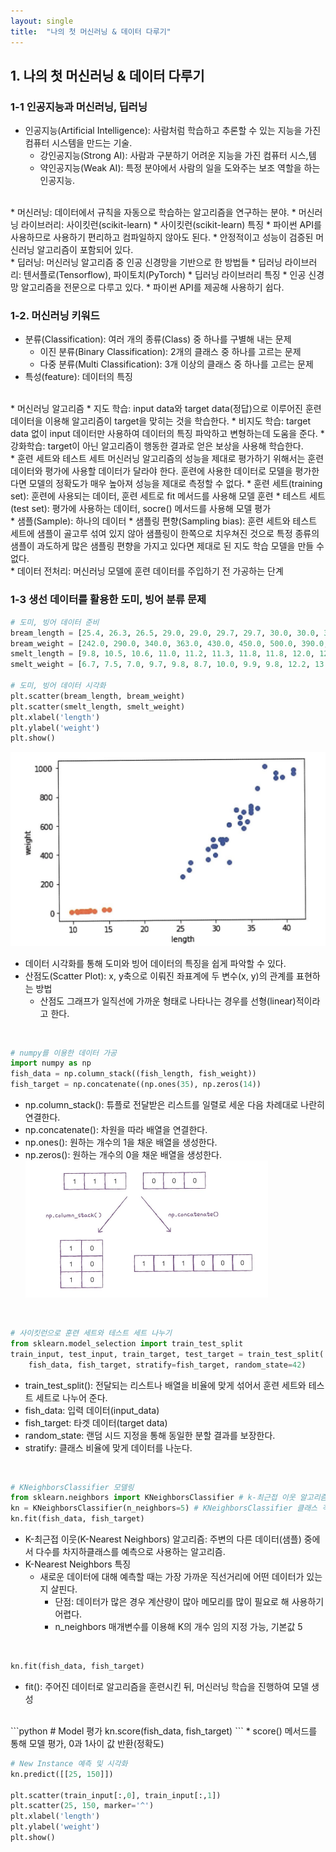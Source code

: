 ```yaml
---
layout: single
title:  "나의 첫 머신러닝 & 데이터 다루기"
---
```


## 1. 나의 첫 머신러닝 & 데이터 다루기
### 1-1 인공지능과 머신러닝, 딥러닝
* 인공지능(Artificial Intelligence): 사람처럼 학습하고 추론할 수 있는 지능을 가진 컴퓨터 시스템을 만드는 기술.
  * 강인공지능(Strong AI): 사람과 구분하기 어려운 지능을 가진 컴퓨터 시스,템
  * 약인공지능(Weak AI): 특정 분야에서 사람의 일을 도와주는 보조 역할을 하는 인공지능.                    
<br>                         
* 머신러닝: 데이터에서 규칙을 자동으로 학습하는 알고리즘을 연구하는 분야.
* 머신러닝 라이브러리: 사이킷런(scikit-learn)
* 사이킷런(scikit-learn) 특징
	* 파이썬 API를 사용하므로 사용하기 편리하고 컴파일하지 않아도 된다.
	* 안정적이고 성능이 검증된 머신러닝 알고리즘이 포함되어 있다.                          
<br>                                   
* 딥러닝: 머신러닝 알고리즘 중 인공 신경망을 기반으로 한 방법들
* 딥러닝 라이브러리: 텐서플로(Tensorflow), 파이토치(PyTorch)
* 딥러닝 라이브러리 특징
	* 인공 신경망 알고리즘을 전문으로 다루고 있다.
	* 파이썬 API를 제공해 사용하기 쉽다.
                                      
### 1-2. 머신러닝 키워드
* 분류(Classification): 여러 개의 종류(Class) 중 하나를 구별해 내는 문제
  * 이진 분류(Binary Classification): 2개의 클래스 중 하나를 고르는 문제
  * 다중 분류(Multi Classification): 3개 이상의 클래스 중 하나를 고르는 문제
* 특성(feature): 데이터의 특징           
<br>                                  
* 머신러닝 알고리즘
	* 지도 학습: input data와 target data(정답)으로 이루어진 훈련 데이터을 이용해 알고리즘이 target을 맞히는 것을 학습한다.
	* 비지도 학습: target data 없이 input 데이터만 사용하여 데이터의 특징 파악하고 변형하는데 도움을 준다.
	* 강화학습: target이 아닌 알고리즘이 행동한 결과로 얻은 보상을 사용해 학습한다.                   
<br>                                  
* 훈련 세트와 테스트 세트
머신러닝 알고리즘의 성능을 제대로 평가하기 위해서는 훈련 데이터와 평가에 사용할 데이터가 달라야 한다. 훈련에 사용한 데이터로 모델을 평가한다면 모델의 정확도가 매우 높아져 성능을 제대로 측정할 수 없다.
  * 훈련 세트(training set): 훈련에 사용되는 데이터, 훈련 세트로 fit 메서드를 사용해 모델 훈련
  * 테스트 세트(test set): 평가에 사용하는 데이터, socre() 메서드를 사용해 모델 평가                        
<br>                            
* 샘플(Sample): 하나의 데이터
* 샘플링 편향(Sampling bias): 훈련 세트와 테스트 세트에 샘플이 골고루 섞여 있지 않아 샘플링이 한쪽으로 치우쳐진 것으로 특정 종류의 샘플이 과도하게 많은 샘플링 편향을 가지고 있다면 제대로 된 지도 학습 모델을 만들 수 없다.         
<br>                                     
* 데이터 전처리: 머신러닝 모델에 훈련 데이터를 주입하기 전 가공하는 단계             

### 1-3 생선 데이터를 활용한 도미, 빙어 분류 문제
```python
# 도미, 빙어 데이터 준비
bream_length = [25.4, 26.3, 26.5, 29.0, 29.0, 29.7, 29.7, 30.0, 30.0, 30.7, 31.0, 31.0, 31.5, 32.0, 32.0, 32.0, 33.0, 33.0, 33.5, 33.5, 34.0, 34.0, 34.5, 35.0, 35.0, 35.0, 35.0, 36.0, 36.0, 37.0, 38.5, 38.5, 39.5, 41.0, 41.0]
bream_weight = [242.0, 290.0, 340.0, 363.0, 430.0, 450.0, 500.0, 390.0, 450.0, 500.0, 475.0, 500.0, 500.0, 340.0, 600.0, 600.0, 700.0, 700.0, 610.0, 650.0, 575.0, 685.0, 620.0, 680.0, 700.0, 725.0, 720.0, 714.0, 850.0, 1000.0, 920.0, 955.0, 925.0, 975.0, 950.0]
smelt_length = [9.8, 10.5, 10.6, 11.0, 11.2, 11.3, 11.8, 11.8, 12.0, 12.2, 12.4, 13.0, 14.3, 15.0]
smelt_weight = [6.7, 7.5, 7.0, 9.7, 9.8, 8.7, 10.0, 9.9, 9.8, 12.2, 13.4, 12.2, 19.7, 19.9]

# 도미, 빙어 데이터 시각화
plt.scatter(bream_length, bream_weight)
plt.scatter(smelt_length, smelt_weight)
plt.xlabel('length')
plt.ylabel('weight')
plt.show()
```
![photo 30](/assets/img/blog/img30.png)           
* 데이터 시각화를 통해 도미와 빙어 데이터의 특징을 쉽게 파악할 수 있다.
* 산점도(Scatter Plot): x, y축으로 이뤄진 좌표계에 두 변수(x, y)의 관계를 표현하는 방법
  * 산점도 그래프가 일직선에 가까운 형태로 나타나는 경우를 선형(linear)적이라고 한다.              
<br>

```python
# numpy를 이용한 데이터 가공
import numpy as np
fish_data = np.column_stack((fish_length, fish_weight))
fish_target = np.concatenate((np.ones(35), np.zeros(14))
```
* np.column_stack(): 튜플로 전달받은 리스트를 일렬로 세운 다음 차례대로 나란히 연결한다.
* np.concatenate(): 차원을 따라 배열을 연결한다.
* np.ones(): 원하는 개수의 1을 채운 배열을 생성한다.
* np.zeros(): 원하는 개수의 0을 채운 배열을 생성한다.
![photo 31](/assets/img/blog/img31.png)                  
<br>

```python
# 사이킷런으로 훈련 세트와 테스트 세트 나누기
from sklearn.model_selection import train_test_split
train_input, test_input, train_target, test_target = train_test_split(
    fish_data, fish_target, stratify=fish_target, random_state=42)
```
* train_test_split(): 전달되는 리스트나 배열을 비율에 맞게 섞어서 훈련 세트와 테스트 세트로 나누어 준다.
* fish_data: 입력 데이터(input_data)
* fish_target: 타겟 데이터(target data)
* random_state: 랜덤 시드 지정을 통해 동일한 분할 결과를 보장한다.
* stratify: 클래스 비율에 맞게 데이터를 나눈다.              
<br> 

```python
# KNeighborsClassifier 모델링
from sklearn.neighbors import KNeighborsClassifier # k-최근접 이웃 알고리즘 import
kn = KNeighborsClassifier(n_neighbors=5) # KNeighborsClassifier 클래스 객체 생성
kn.fit(fish_data, fish_target)
```
* K-최근접 이웃(K-Nearest Neighbors) 알고리즘: 주변의 다른 데이터(샘플) 중에서 다수를 차지하클래스를 예측으로 사용하는 알고리즘.
* K-Nearest Neighbors 특징
  * 새로운 데이터에 대해 예측할 때는 가장 가까운 직선거리에 어떤 데이터가 있는지 살핀다.
	* 단점: 데이터가 많은 경우 계산량이 많아 메모리를 많이 필요로 해 사용하기 어렵다.
	* n_neighbors 매개변수를 이용해 K의 개수 임의 지정 가능, 기본값 5            
<br>

```python
kn.fit(fish_data, fish_target)
```
* fit(): 주어진 데이터로 알고리즘을 훈련시킨 뒤, 머신러닝 학습을 진행하여 모델 생성            
<br>  
```python
# Model 평가
kn.score(fish_data, fish_target)
```
* score() 메서드를 통해 모델 평가, 0과 1사이 값 반환(정확도)
<br>

```python
# New Instance 예측 및 시각화
kn.predict([[25, 150]])

plt.scatter(train_input[:,0], train_input[:,1])
plt.scatter(25, 150, marker='^')
plt.xlabel('length')
plt.ylabel('weight')
plt.show()
```











